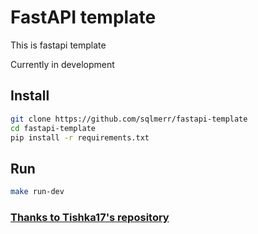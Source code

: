 # FastAPI template
This is fastapi template

Currently in development

## Install
```bash
git clone https://github.com/sqlmerr/fastapi-template
cd fastapi-template
pip install -r requirements.txt
```

## Run
```bash
make run-dev
```

### [Thanks to Tishka17's repository](https://github.com/Tishka17/deseos17/tree/master)